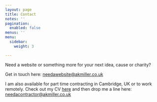 ```yaml
---
layout: page
title: Contact
notes: ''
pagination:
  enabled: false
menus: ''
menu:
  sidebar:
    weight: 3

---
```

Need a website or something more for your next idea, cause or charity? 

Get in touch here: [needawebsite@akmiller.co.uk](mailto:needawebsite@akmiller.co.uk)

I am also available for part time contracting in Cambridge, UK or to work remotely. Check out my CV [here](/public/CV.pdf "CV") and then drop me a line here: [needacontractor@akmiller.co.uk](mailto:needacontractor@akmiller.co.uk)